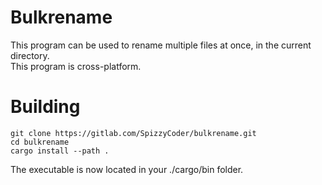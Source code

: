 # Bulkrename
This program can be used to rename multiple files at once, in the current directory.  
This program is cross-platform.  

# Building
```
git clone https://gitlab.com/SpizzyCoder/bulkrename.git
cd bulkrename
cargo install --path .
```
The executable is now located in your ./cargo/bin folder.
